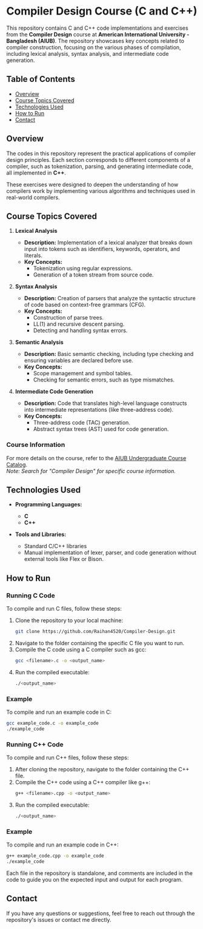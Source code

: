 # Compiler Design Course (C and C++)

This repository contains C and C++ code implementations and exercises from the **Compiler Design** course at **American International University - Bangladesh (AIUB)**. The repository showcases key concepts related to compiler construction, focusing on the various phases of compilation, including lexical analysis, syntax analysis, and intermediate code generation.

## Table of Contents
- [Overview](#overview)
- [Course Topics Covered](#course-topics-covered)
- [Technologies Used](#technologies-used)
- [How to Run](#how-to-run)
- [Contact](#contact)

## Overview

The codes in this repository represent the practical applications of compiler design principles. Each section corresponds to different components of a compiler, such as tokenization, parsing, and generating intermediate code, all implemented in **C++**.

These exercises were designed to deepen the understanding of how compilers work by implementing various algorithms and techniques used in real-world compilers.

## Course Topics Covered

1. **Lexical Analysis**  
   - **Description:** Implementation of a lexical analyzer that breaks down input into tokens such as identifiers, keywords, operators, and literals.
   - **Key Concepts:** 
     - Tokenization using regular expressions.
     - Generation of a token stream from source code.

2. **Syntax Analysis**  
   - **Description:** Creation of parsers that analyze the syntactic structure of code based on context-free grammars (CFG).
   - **Key Concepts:**
     - Construction of parse trees.
     - LL(1) and recursive descent parsing.
     - Detecting and handling syntax errors.

3. **Semantic Analysis**  
   - **Description:** Basic semantic checking, including type checking and ensuring variables are declared before use.
   - **Key Concepts:**
     - Scope management and symbol tables.
     - Checking for semantic errors, such as type mismatches.

4. **Intermediate Code Generation**  
   - **Description:** Code that translates high-level language constructs into intermediate representations (like three-address code).
   - **Key Concepts:**
     - Three-address code (TAC) generation.
     - Abstract syntax trees (AST) used for code generation.
    
### Course Information
For more details on the course, refer to the [AIUB Undergraduate Course Catalog](https://www.aiub.edu/faculties/fst/ug-course-catalog).  
*Note: Search for "Compiler Design" for specific course information.*

## Technologies Used

- **Programming Languages:**
  - **C**
  - **C++**
    
- **Tools and Libraries:**
  - Standard C/C++ libraries
  - Manual implementation of lexer, parser, and code generation without external tools like Flex or Bison.

## How to Run


### Running C Code
To compile and run C files, follow these steps:

1. Clone the repository to your local machine:
   ```bash
   git clone https://github.com/Raihan4520/Compiler-Design.git
2. Navigate to the folder containing the specific C file you want to run.
3. Compile the C code using a C compiler such as gcc:
   ```bash
   gcc <filename>.c -o <output_name>
4. Run the compiled executable:
   ```bash
   ./<output_name>

### Example
To compile and run an example code in C:
```bash
gcc example_code.c -o example_code
./example_code
```

### Running C++ Code
To compile and run C++ files, follow these steps:

1. After cloning the repository, navigate to the folder containing the C++ file.
2. Compile the C++ code using a C++ compiler like g++:
   ```bash
   g++ <filename>.cpp -o <output_name>
3. Run the compiled executable:
   ```bash
   ./<output_name>

### Example
To compile and run an example code in C++:
```bash
g++ example_code.cpp -o example_code
./example_code
```

Each file in the repository is standalone, and comments are included in the code to guide you on the expected input and output for each program.

## Contact

If you have any questions or suggestions, feel free to reach out through the repository's issues or contact me directly.
